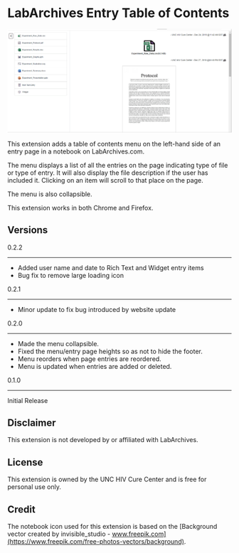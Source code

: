 # LabArchives Entry Table of Contents

![Menu Demo](demo.gif)

This extension adds a table of contents menu on the left-hand side of an entry page in a notebook on LabArchives.com.  

The menu displays a list of all the entries on the page indicating type of file or type of entry.  It will also display the file description if the user has included it.  Clicking on an item will scroll to that place on the page.

The menu is also collapsible.

This extension works in both Chrome and Firefox.

## Versions
0.2.2
***
- Added user name and date to Rich Text and Widget entry items
- Bug fix to remove large loading icon

0.2.1
***
- Minor update to fix bug introduced by website update

0.2.0
***
- Made the menu collapsible.  
- Fixed the menu/entry page heights so as not to hide the footer.
- Menu reorders when page entries are reordered.
- Menu is updated when entries are added or deleted.

0.1.0
***
Initial Release

## Disclaimer
This extension is not developed by or affiliated with LabArchives.

## License
This extension is owned by the UNC HIV Cure Center and is free for personal use only.

## Credit
The notebook icon used for this extension is based on the [Background vector created by invisible_studio - www.freepik.com](https://www.freepik.com/free-photos-vectors/background).
